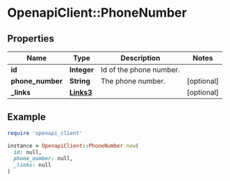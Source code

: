 # OpenapiClient::PhoneNumber

## Properties

| Name | Type | Description | Notes |
| ---- | ---- | ----------- | ----- |
| **id** | **Integer** | Id of the phone number. |  |
| **phone_number** | **String** | The phone number. | [optional] |
| **_links** | [**Links3**](Links3.md) |  | [optional] |

## Example

```ruby
require 'openapi_client'

instance = OpenapiClient::PhoneNumber.new(
  id: null,
  phone_number: null,
  _links: null
)
```

